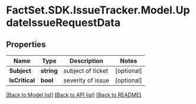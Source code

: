 # FactSet.SDK.IssueTracker.Model.UpdateIssueRequestData

## Properties

Name | Type | Description | Notes
------------ | ------------- | ------------- | -------------
**Subject** | **string** | subject of ticket | [optional] 
**IsCritical** | **bool** | severity of issue | [optional] 

[[Back to Model list]](../README.md#documentation-for-models) [[Back to API list]](../README.md#documentation-for-api-endpoints) [[Back to README]](../README.md)

